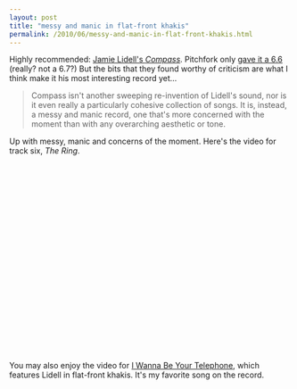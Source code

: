 ```yaml
---
layout: post
title: "messy and manic in flat-front khakis"
permalink: /2010/06/messy-and-manic-in-flat-front-khakis.html
---
```


<p>Highly recommended:  <a href="http://amzn.to/apK9GL">Jamie Lidell's <em>Compass</em></a>.  Pitchfork only <a href="http://pitchfork.com/reviews/albums/14273-compass/">gave it a 6.6</a> (really? not a 6.7?) But the bits that they found worthy of criticism are what I think make it his most interesting record yet...</p>

<blockquote>
  <p>Compass isn't another sweeping re-invention of Lidell's sound, nor is it even really a particularly cohesive collection of songs. It is, instead, a messy and manic record, one that's more concerned with the moment than with any overarching aesthetic or tone. </p>
</blockquote>

<p>Up with messy, manic and concerns of the moment.  Here's the video for track six, <em>The Ring</em>.</p>

<p><object width="560" height="340"><param name="movie" value="http://www.youtube.com/v/Z4dhMIz3jvc&amp;hl=en_US&amp;fs=1&amp;"></param><param name="allowFullScreen" value="true"></param><param name="allowscriptaccess" value="always"></param><embed src="http://www.youtube.com/v/Z4dhMIz3jvc&amp;hl=en_US&amp;fs=1&amp;" type="application/x-shockwave-flash" allowscriptaccess="always" allowfullscreen="true" width="560" height="340"></embed></object></p>

<p>You may also enjoy the video for <a href="http://www.youtube.com/watch?v=GgM_V1j6CoI">I Wanna Be Your Telephone</a>, which features Lidell in flat-front khakis. It's my favorite song on the record.</p>



